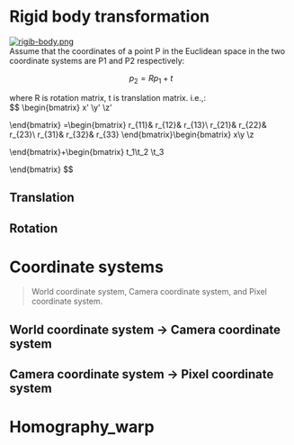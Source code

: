 # Rigid body transformation
[![rigib-body.png](https://i.postimg.cc/pV3RBpZH/rigib-body.png)](https://postimg.cc/YjN5r2Zn)  
Assume that the coordinates of a point P in the Euclidean space in the two coordinate systems are P1 and P2 respectively:
  
$$
p_2 = R p_1 + t
$$
  
where R is rotation matrix, t is translation matrix.
i.e.,:  
$$
\begin{bmatrix}
x'
 \\y'
 \\z'

\end{bmatrix} =\begin{bmatrix}
  r_{11}&  r_{12}& r_{13}\\
  r_{21}&  r_{22}& r_{23}\\
  r_{31}&  r_{32}& r_{33}
\end{bmatrix}\begin{bmatrix}
 x\\y
 \\z

\end{bmatrix}+\begin{bmatrix}
 t_1\\t_2
 \\t_3

\end{bmatrix}
$$  
## Translation

## Rotation

# Coordinate systems
> World coordinate system, Camera coordinate system, and Pixel coordinate system.
## World coordinate system -> Camera coordinate system
## Camera coordinate system -> Pixel coordinate system

# Homography_warp
